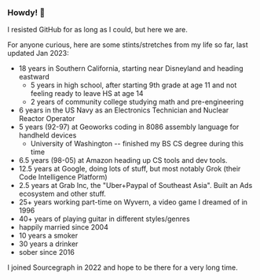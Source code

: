 ### Howdy! 👋

I resisted GitHub for as long as I could, but here we are.

For anyone curious, here are some stints/stretches from my life so far, last updated Jan 2023:

- 18 years in Southern California, starting near Disneyland and heading eastward
  - 5 years in high school, after starting 9th grade at age 11 and not feeling ready to leave HS at age 14
  - 2 years of community college studying math and pre-engineering
- 6 years in the US Navy as an Electronics Technician and Nuclear Reactor Operator
- 5 years (92-97) at Geoworks coding in 8086 assembly language for handheld devices
  - University of Washington -- finished my BS CS degree during this time
- 6.5 years (98-05) at Amazon heading up CS tools and dev tools.
- 12.5 years at Google, doing lots of stuff, but most notably Grok (their Code Intelligence Platform)
- 2.5 years at Grab Inc, the "Uber+Paypal of Southeast Asia". Built an Ads ecosystem and other stuff.
- 25+ years working part-time on Wyvern, a video game I dreamed of in 1996
- 40+ years of playing guitar in different styles/genres
- happily married since 2004
- 10 years a smoker
- 30 years a drinker
- sober since 2016

I joined Sourcegraph in 2022 and hope to be there for a very long time.
